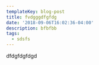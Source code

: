 ```yaml
---
templateKey: blog-post
title: fvdgggdfgfdg
date: '2018-09-06T16:02:36-04:00'
description: bfbfbb
tags:
  - sdsfs
---
```

dfdgfdgfdgd
